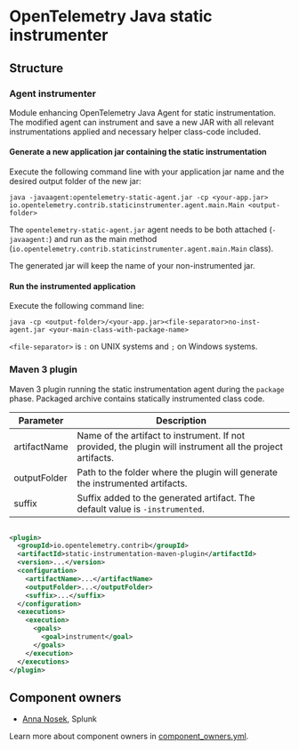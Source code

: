 # OpenTelemetry Java static instrumenter

## Structure

### Agent instrumenter

Module enhancing OpenTelemetry Java Agent for static instrumentation. The modified agent can
instrument and save a new JAR with all relevant instrumentations applied and necessary helper
class-code included.

#### Generate a new application jar containing the static instrumentation

Execute the following command line with your application jar name and the desired output folder of
the new jar:

`java -javaagent:opentelemetry-static-agent.jar -cp <your-app.jar> io.opentelemetry.contrib.staticinstrumenter.agent.main.Main <output-folder>`

The `opentelemetry-static-agent.jar` agent needs to be both attached (`-javaagent:`) and run as the
main method (`io.opentelemetry.contrib.staticinstrumenter.agent.main.Main` class).

The generated jar will keep the name of your non-instrumented jar.

#### Run the instrumented application

Execute the following command line:

`java -cp <output-folder>/<your-app.jar><file-separator>no-inst-agent.jar <your-main-class-with-package-name>`

`<file-separator>` is `:` on UNIX systems and `;` on Windows systems.

### Maven 3 plugin

Maven 3 plugin running the static instrumentation agent during the `package` phase. Packaged archive
contains statically instrumented class code.

| Parameter     | Description                                                                                                |
|---------------|------------------------------------------------------------------------------------------------------------|
| artifactName  | Name of the artifact to instrument. If not provided, the plugin will instrument all the project artifacts. |
| outputFolder  | Path to the folder where the plugin will generate the instrumented artifacts.                              |
| suffix        | Suffix added to the generated artifact. The default value is `-instrumented`.                              |

```xml

<plugin>
  <groupId>io.opentelemetry.contrib</groupId>
  <artifactId>static-instrumentation-maven-plugin</artifactId>
  <version>...</version>
  <configuration>
    <artifactName>...</artifactName>
    <outputFolder>...</outputFolder>
    <suffix>...</suffix>
  </configuration>
  <executions>
    <execution>
      <goals>
        <goal>instrument</goal>
      </goals>
    </execution>
  </executions>
</plugin>
```

## Component owners

- [Anna Nosek](https://github.com/anosek-an), Splunk

Learn more about component owners in [component_owners.yml](../.github/component_owners.yml).
